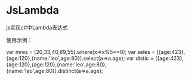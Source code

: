 # JsLambda
js实现c#中Lambda表达式

使用示例：

  var mres = [20,33,40,89,55].where(x=>x%5==0);
  var seles = [{age:423},{age:120},{name:'leo',age:80}].select(a=>a.age);
  var distic = [{age:423},{age:120},{age:120},{name:'leo',age:80},{name:'leo',age:80}].distinct(a=>a.age);
